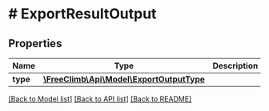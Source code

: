 # # ExportResultOutput

## Properties

Name | Type | Description | Notes
------------ | ------------- | ------------- | -------------
**type** | [**\FreeClimb\Api\Model\ExportOutputType**](ExportOutputType.md) |  |

[[Back to Model list]](../../README.md#models) [[Back to API list]](../../README.md#endpoints) [[Back to README]](../../README.md)
